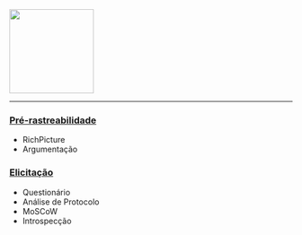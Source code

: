 <img src="http://www.freelogovectors.net/wp-content/uploads/2016/12/twitch-logo1.png" width=150px>

***

### [Pré-rastreabilidade](Pre-rastreabilidade)
* RichPicture
* Argumentação

### [Elicitação](./Elicitacao-requisitos)
* Questionário
* Análise de Protocolo
* MoSCoW
* Introspecção